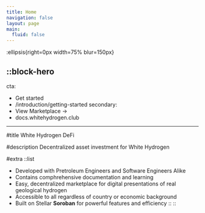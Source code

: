 ```yaml
---
title: Home
navigation: false
layout: page
main:
  fluid: false
---
```


:ellipsis{right=0px width=75% blur=150px}

::block-hero
---
cta:
  - Get started
  - /introduction/getting-started
secondary:
  - View Marketplace →
  - docs.whitehydrogen.club
---

#title
White Hydrogen DeFi

#description
Decentralized asset investment for White Hydrogen

#extra
  ::list
  - Developed with Pretroleum Engineers and Software Engineers Alike
  - Contains comphrehensive documentation and learning
  - Easy, decentralized marketplace for digital presentations of real geological hydrogen
  - Accessible to all regardless of country or economic background
  - Built on Stellar **Soroban** for powerful features and efficiency
  ::
::

